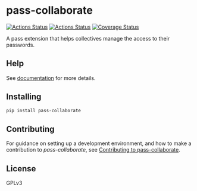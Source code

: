 # pass-collaborate

[![Actions Status](https://github.com/lyz-code/pass-collaborate/workflows/Tests/badge.svg)](https://github.com/lyz-code/pass-collaborate/actions)
[![Actions Status](https://github.com/lyz-code/pass-collaborate/workflows/Build/badge.svg)](https://github.com/lyz-code/pass-collaborate/actions)
[![Coverage Status](https://coveralls.io/repos/github/lyz-code/pass-collaborate/badge.svg?branch=main)](https://coveralls.io/github/lyz-code/pass-collaborate?branch=main)

A pass extension that helps collectives manage the access to their passwords.

## Help

See [documentation](https://lyz-code.github.io/pass-collaborate) for more
details.

## Installing

```bash
pip install pass-collaborate
```

## Contributing

For guidance on setting up a development environment, and how to make a
contribution to *pass-collaborate*, see
[Contributing to pass-collaborate](https://lyz-code.github.io/pass-collaborate/contributing).

## License

GPLv3
